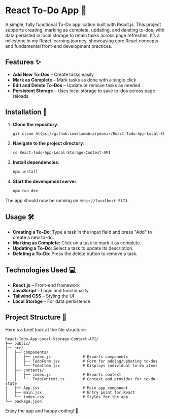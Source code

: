 # React To-Do App 📝

A simple, fully functional To-Do application built with React.js. This project supports creating, marking as complete, updating, and deleting to-dos, with data persisted in local storage to retain tasks across page refreshes. It’s a milestone in my React learning journey, showcasing core React concepts and fundamental front-end development practices.

## Features ✨

- **Add New To-Dos** – Create tasks easily
- **Mark as Complete** – Mark tasks as done with a single click
- **Edit and Delete To-Dos** – Update or remove tasks as needed
- **Persistent Storage** – Uses local storage to save to-dos across page reloads

## Installation 🚀

1. **Clone the repository**:

   ```bash
   git clone https://github.com/iamabraryeasir/React-Todo-App-Local-Storage-Context-API.git
   ```

2. **Navigate to the project directory**:

   ```bash
   cd React-Todo-App-Local-Storage-Context-API
   ```

3. **Install dependencies**:

   ```bash
   npm install
   ```

4. **Start the development server**:
   ```bash
   npm run dev
   ```

The app should now be running on `http://localhost:5173`.

## Usage 🛠️

- **Creating a To-Do**: Type a task in the input field and press "Add" to create a new to-do.
- **Marking as Complete**: Click on a task to mark it as complete.
- **Updating a To-Do**: Select a task to update its description.
- **Deleting a To-Do**: Press the delete button to remove a task.

## Technologies Used 💻

- **React.js** – Front-end framework
- **JavaScript** – Logic and functionality
- **Tailwind CSS** – Styling the UI
- **Local Storage** – For data persistence

## Project Structure 📁

Here's a brief look at the file structure:

```
React-Todo-App-Local-Storage-Context-API/
├── public/
├── src/
│   ├── components/
│   │   ├── index.js              # Exports components
│   │   ├── TodoForm.jsx          # Form for adding/updating to-dos
│   │   └── TodoItem.jsx          # Displays individual to-do items
│   ├── contexts/
│   │   ├── index.js              # Exports context
│   │   └── TodoContext.js        # Context and provider for to-do state
│   ├── App.jsx                   # Main app component
│   ├── main.jsx                  # Entry point for React
│   └── index.css                 # Styles for the app
└── package.json

```

Enjoy the app and happy coding! 🎉
